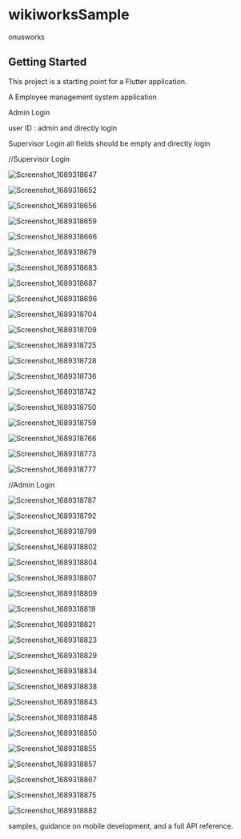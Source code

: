 # wikiworksSample
onusworks

## Getting Started

This project is a starting point for a Flutter application.

A Employee management system application

Admin Login 

user ID : admin
and directly login

Supervisor Login
all fields should be empty and directly login



//Supervisor Login 


![Screenshot_1689318647](https://github.com/Yunus7722/Flutter_real_app/assets/118299570/a62f0c98-569c-49ea-9cc0-d1e6e665d949)

![Screenshot_1689318652](https://github.com/Yunus7722/Flutter_real_app/assets/118299570/fec031af-b326-49bc-ad16-32a1517b4dd6)

![Screenshot_1689318656](https://github.com/Yunus7722/Flutter_real_app/assets/118299570/dd875459-222d-439e-813d-a6a65948d47a)

![Screenshot_1689318659](https://github.com/Yunus7722/Flutter_real_app/assets/118299570/f06ee08c-7a1c-4d88-8bf5-3874a94be9df)


![Screenshot_1689318666](https://github.com/Yunus7722/Flutter_real_app/assets/118299570/2acb13cb-e60f-46bf-b704-ba305da89d45)


![Screenshot_1689318679](https://github.com/Yunus7722/Flutter_real_app/assets/118299570/20cdf703-82ab-4bbc-948a-f52298bd7052)


![Screenshot_1689318683](https://github.com/Yunus7722/Flutter_real_app/assets/118299570/eb52389e-230b-4d3f-89dd-85aef72d1a72)


![Screenshot_1689318687](https://github.com/Yunus7722/Flutter_real_app/assets/118299570/8d5400a3-f266-427d-88f3-5859beb1b9b4)


![Screenshot_1689318696](https://github.com/Yunus7722/Flutter_real_app/assets/118299570/6714ba53-4aad-4029-943c-80658a0fb115)


![Screenshot_1689318704](https://github.com/Yunus7722/Flutter_real_app/assets/118299570/e2e29ec2-0d44-4380-8ef9-3e1b449ae416)


![Screenshot_1689318709](https://github.com/Yunus7722/Flutter_real_app/assets/118299570/5ca848d9-dc25-4314-9cc6-02c4cf407133)


![Screenshot_1689318725](https://github.com/Yunus7722/Flutter_real_app/assets/118299570/6b039dde-13dc-42ea-bcfb-cce5b66ca5ee)


![Screenshot_1689318728](https://github.com/Yunus7722/Flutter_real_app/assets/118299570/73dca78c-10af-46cc-ae66-c5f069c42057)


![Screenshot_1689318736](https://github.com/Yunus7722/Flutter_real_app/assets/118299570/f43951e9-3061-42d5-a6a2-7fb5ea1618d6)


![Screenshot_1689318742](https://github.com/Yunus7722/Flutter_real_app/assets/118299570/f2b04432-de41-439a-acac-4e22224aa2e6)


![Screenshot_1689318750](https://github.com/Yunus7722/Flutter_real_app/assets/118299570/9c9b9834-ce6e-4465-b88e-4efa12accbb8)


![Screenshot_1689318759](https://github.com/Yunus7722/Flutter_real_app/assets/118299570/f1623923-0476-4769-9349-748a100f6088)


![Screenshot_1689318766](https://github.com/Yunus7722/Flutter_real_app/assets/118299570/2de8da9f-d1ab-4d61-b96a-e3845153930a)


![Screenshot_1689318773](https://github.com/Yunus7722/Flutter_real_app/assets/118299570/30862bb9-3b56-44d5-8365-4ce3eb3c7b23)


![Screenshot_1689318777](https://github.com/Yunus7722/Flutter_real_app/assets/118299570/4e024f17-ec6c-4949-9e1b-ba3099c3471d)





//Admin Login

![Screenshot_1689318787](https://github.com/Yunus7722/Flutter_real_app/assets/118299570/8e203a05-057a-40ec-84e2-613db2fd1e3a)


![Screenshot_1689318792](https://github.com/Yunus7722/Flutter_real_app/assets/118299570/43390674-3fc9-4b37-b561-e7c4c83b716f)


![Screenshot_1689318799](https://github.com/Yunus7722/Flutter_real_app/assets/118299570/48fc21d3-a3c0-4e27-91c6-3264f211c76a)


![Screenshot_1689318802](https://github.com/Yunus7722/Flutter_real_app/assets/118299570/d5eaee67-2e30-402c-8432-01187b56415d)


![Screenshot_1689318804](https://github.com/Yunus7722/Flutter_real_app/assets/118299570/2332a13a-6083-407d-9fd0-cf4643c88b8c)


![Screenshot_1689318807](https://github.com/Yunus7722/Flutter_real_app/assets/118299570/3f6cb4a2-db39-48b8-b295-0c24d7d43619)


![Screenshot_1689318809](https://github.com/Yunus7722/Flutter_real_app/assets/118299570/5959d5b6-e80d-4def-8e20-ef127ac3eac8)


![Screenshot_1689318819](https://github.com/Yunus7722/Flutter_real_app/assets/118299570/c3199149-dfbb-416e-bb80-4b056c30fa0d)


![Screenshot_1689318821](https://github.com/Yunus7722/Flutter_real_app/assets/118299570/b7a4d872-6ecf-4c7b-bfe1-08cfda9ad030)


![Screenshot_1689318823](https://github.com/Yunus7722/Flutter_real_app/assets/118299570/83d3ea91-8637-4277-b6a3-6332a4f124c6)


![Screenshot_1689318829](https://github.com/Yunus7722/Flutter_real_app/assets/118299570/db377fb1-e4a2-4f48-b448-5e0bbd0f77b6)


![Screenshot_1689318834](https://github.com/Yunus7722/Flutter_real_app/assets/118299570/4ced0a35-9889-4ddc-a657-9b2915a4e6da)


![Screenshot_1689318838](https://github.com/Yunus7722/Flutter_real_app/assets/118299570/5fc44359-e088-4b91-9d21-487d0ead30ff)


![Screenshot_1689318843](https://github.com/Yunus7722/Flutter_real_app/assets/118299570/ad61ccfa-1c77-41fa-8e50-814d33ef9b50)


![Screenshot_1689318848](https://github.com/Yunus7722/Flutter_real_app/assets/118299570/b697dbf7-624a-4cf2-877f-a3012f8a1c16)


![Screenshot_1689318850](https://github.com/Yunus7722/Flutter_real_app/assets/118299570/0bb54490-fd11-4f4c-8021-7eec255f5ffd)


![Screenshot_1689318855](https://github.com/Yunus7722/Flutter_real_app/assets/118299570/aa91b938-4239-40ac-8a21-58834a5f029c)


![Screenshot_1689318857](https://github.com/Yunus7722/Flutter_real_app/assets/118299570/e49f4498-7f72-4bcb-9c06-a2d91b2de77e)


![Screenshot_1689318867](https://github.com/Yunus7722/Flutter_real_app/assets/118299570/083a25bf-5f63-4b79-8ad0-c40b0aed1200)


![Screenshot_1689318875](https://github.com/Yunus7722/Flutter_real_app/assets/118299570/84fab942-3f43-4d0a-94c1-5d03a67037b1)


![Screenshot_1689318882](https://github.com/Yunus7722/Flutter_real_app/assets/118299570/c1591ebb-fa02-4ea9-abcb-af60b0a10914)



samples, guidance on mobile development, and a full API reference.
